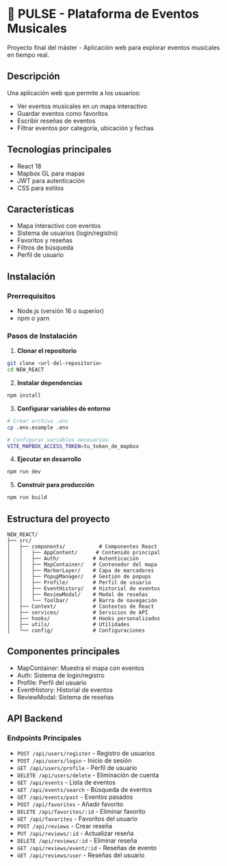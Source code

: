 # 🎵 PULSE - Plataforma de Eventos Musicales

Proyecto final del máster - Aplicación web para explorar eventos musicales en tiempo real.

## Descripción

Una aplicación web que permite a los usuarios:
- Ver eventos musicales en un mapa interactivo
- Guardar eventos como favoritos
- Escribir reseñas de eventos
- Filtrar eventos por categoría, ubicación y fechas

## Tecnologías principales
- React 18
- Mapbox GL para mapas
- JWT para autenticación
- CSS para estilos

## Características
- Mapa interactivo con eventos
- Sistema de usuarios (login/registro)
- Favoritos y reseñas
- Filtros de búsqueda
- Perfil de usuario

## Instalación
### Prerrequisitos
- Node.js (versión 16 o superior)
- npm o yarn

### Pasos de Instalación

1. **Clonar el repositorio**
```bash
git clone <url-del-repositorio>
cd NEW_REACT
```

2. **Instalar dependencias**
```bash
npm install
```

3. **Configurar variables de entorno**
```bash
# Crear archivo .env
cp .env.example .env

# Configurar variables necesarias
VITE_MAPBOX_ACCESS_TOKEN=tu_token_de_mapbox
```

4. **Ejecutar en desarrollo**
```bash
npm run dev
```

5. **Construir para producción**
```bash
npm run build
```

## Estructura del proyecto
```
NEW_REACT/
├── src/
│   ├── components/           # Componentes React
│   │   ├── AppContent/      # Contenido principal
│   │   ├── Auth/           # Autenticación
│   │   ├── MapContainer/   # Contenedor del mapa
│   │   ├── MarkerLayer/    # Capa de marcadores
│   │   ├── PopupManager/   # Gestión de popups
│   │   ├── Profile/        # Perfil de usuario
│   │   ├── EventHistory/   # Historial de eventos
│   │   ├── ReviewModal/    # Modal de reseñas
│   │   └── Toolbar/        # Barra de navegación
│   ├── Context/            # Contextos de React
│   ├── services/           # Servicios de API
│   ├── hooks/              # Hooks personalizados
│   ├── utils/              # Utilidades
│   └── config/             # Configuraciones
```

## Componentes principales
- MapContainer: Muestra el mapa con eventos
- Auth: Sistema de login/registro
- Profile: Perfil del usuario
- EventHistory: Historial de eventos
- ReviewModal: Sistema de reseñas

## API Backend
### **Endpoints Principales**
- `POST /api/users/register` - Registro de usuarios
- `POST /api/users/login` - Inicio de sesión
- `GET /api/users/profile` - Perfil de usuario
- `DELETE /api/users/delete` - Eliminación de cuenta
- `GET /api/events` - Lista de eventos
- `GET /api/events/search` - Búsqueda de eventos
- `GET /api/events/past` - Eventos pasados
- `POST /api/favorites` - Añadir favorito
- `DELETE /api/favorites/:id` - Eliminar favorito
- `GET /api/favorites` - Favoritos del usuario
- `POST /api/reviews` - Crear reseña
- `PUT /api/reviews/:id` - Actualizar reseña
- `DELETE /api/reviews/:id` - Eliminar reseña
- `GET /api/reviews/event/:id` - Reseñas de evento
- `GET /api/reviews/user` - Reseñas del usuario
